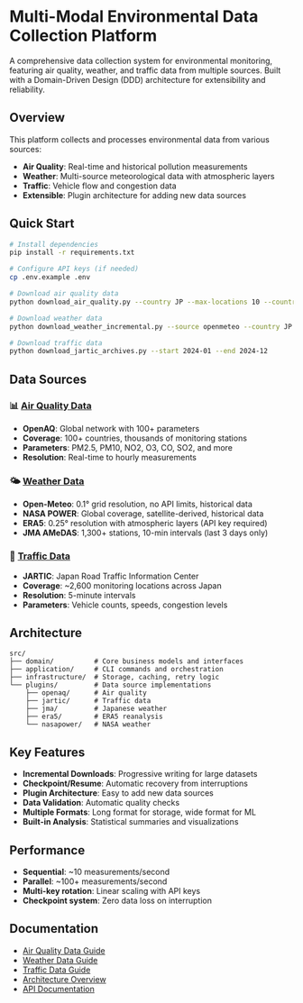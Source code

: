 # Multi-Modal Environmental Data Collection Platform

A comprehensive data collection system for environmental monitoring, featuring air quality, weather, and traffic data from multiple sources. Built with a Domain-Driven Design (DDD) architecture for extensibility and reliability.

## Overview

This platform collects and processes environmental data from various sources:
- **Air Quality**: Real-time and historical pollution measurements
- **Weather**: Multi-source meteorological data with atmospheric layers
- **Traffic**: Vehicle flow and congestion data
- **Extensible**: Plugin architecture for adding new data sources

## Quick Start

```bash
# Install dependencies
pip install -r requirements.txt

# Configure API keys (if needed)
cp .env.example .env

# Download air quality data
python download_air_quality.py --country JP --max-locations 10 --country-wide

# Download weather data
python download_weather_incremental.py --source openmeteo --country JP --start 2024-01-01 --end 2024-01-31

# Download traffic data
python download_jartic_archives.py --start 2024-01 --end 2024-12
```

## Data Sources

### 📊 [Air Quality Data](docs/AIR_QUALITY.md)
- **OpenAQ**: Global network with 100+ parameters
- **Coverage**: 100+ countries, thousands of monitoring stations
- **Parameters**: PM2.5, PM10, NO2, O3, CO, SO2, and more
- **Resolution**: Real-time to hourly measurements

### 🌤️ [Weather Data](docs/WEATHER.md)
- **Open-Meteo**: 0.1° grid resolution, no API limits, historical data
- **NASA POWER**: Global coverage, satellite-derived, historical data
- **ERA5**: 0.25° resolution with atmospheric layers (API key required)
- **JMA AMeDAS**: 1,300+ stations, 10-min intervals (last 3 days only)

### 🚗 [Traffic Data](docs/TRAFFIC.md)
- **JARTIC**: Japan Road Traffic Information Center
- **Coverage**: ~2,600 monitoring locations across Japan
- **Resolution**: 5-minute intervals
- **Parameters**: Vehicle counts, speeds, congestion levels

## Architecture

```
src/
├── domain/          # Core business models and interfaces
├── application/     # CLI commands and orchestration
├── infrastructure/  # Storage, caching, retry logic
└── plugins/         # Data source implementations
    ├── openaq/      # Air quality
    ├── jartic/      # Traffic data
    ├── jma/         # Japanese weather
    ├── era5/        # ERA5 reanalysis
    └── nasapower/   # NASA weather
```

## Key Features

- **Incremental Downloads**: Progressive writing for large datasets
- **Checkpoint/Resume**: Automatic recovery from interruptions
- **Plugin Architecture**: Easy to add new data sources
- **Data Validation**: Automatic quality checks
- **Multiple Formats**: Long format for storage, wide format for ML
- **Built-in Analysis**: Statistical summaries and visualizations

## Performance

- **Sequential**: ~10 measurements/second
- **Parallel**: ~100+ measurements/second
- **Multi-key rotation**: Linear scaling with API keys
- **Checkpoint system**: Zero data loss on interruption

## Documentation

- [Air Quality Data Guide](docs/AIR_QUALITY.md)
- [Weather Data Guide](docs/WEATHER.md)
- [Traffic Data Guide](docs/TRAFFIC.md)
- [Architecture Overview](ARCHITECTURE.md)
- [API Documentation](docs/API.md)
